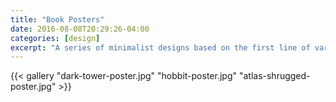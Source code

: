 ```yaml
---
title: "Book Posters"
date: 2016-08-08T20:29:26-04:00
categories: [design]
excerpt: "A series of minimalist designs based on the first line of various novels."
---
```


{{< gallery "dark-tower-poster.jpg" "hobbit-poster.jpg" "atlas-shrugged-poster.jpg" >}}